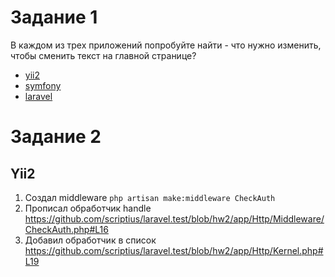 # Задание 1
В каждом из трех приложений попробуйте найти - что нужно изменить, чтобы сменить текст на главной странице?
* [yii2](https://github.com/scriptius/yii2_test/commit/c08c1dbf1e20f691a1eee8250b06bc7807eb609b)
* [symfony](https://github.com/scriptius/symfony.test/commit/a475a961055e4838750baaf7591e9d57ab517b14)
* [laravel](https://github.com/scriptius/laravel.test/commit/fc63026b2bba21d73ad2eb46a6e9d9cda85bfbe2)

# Задание 2
## Yii2
1. Создал middleware ```php artisan make:middleware CheckAuth```
2. Прописал обработчик handle https://github.com/scriptius/laravel.test/blob/hw2/app/Http/Middleware/CheckAuth.php#L16
3. Добавил обработчик в список https://github.com/scriptius/laravel.test/blob/hw2/app/Http/Kernel.php#L19
